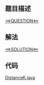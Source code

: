 ## 题目描述

[==>QUESTION<==](https://leetcode.cn/problems/design-skiplist/)

## 解法

[==>SOLUTION<==](https://leetcode.cn/problems/design-skiplist/solution/she-ji-tiao-biao-by-leetcode-solution-e8yh/)

## 代码

[DistanceK.java](https://github.com/Marshal7cc/leetcode-java/blob/master/src/datastructure/Skiplist.java)

